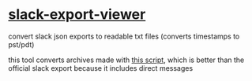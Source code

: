 # [slack-export-viewer](https://quillford.github.io/slack-export-viewer/)

convert slack json exports to readable txt files (converts timestamps to pst/pdt)

this tool converts archives made with [this script](https://github.com/alexwlchan/backup-slack), which is better than the official slack export because it includes direct messages